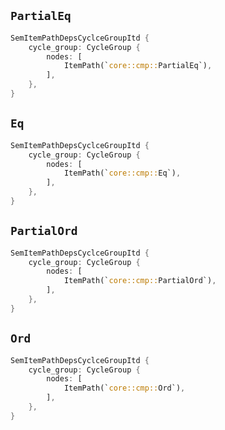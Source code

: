 ## `PartialEq`

```rust
SemItemPathDepsCyclceGroupItd {
    cycle_group: CycleGroup {
        nodes: [
            ItemPath(`core::cmp::PartialEq`),
        ],
    },
}
```

## `Eq`

```rust
SemItemPathDepsCyclceGroupItd {
    cycle_group: CycleGroup {
        nodes: [
            ItemPath(`core::cmp::Eq`),
        ],
    },
}
```

## `PartialOrd`

```rust
SemItemPathDepsCyclceGroupItd {
    cycle_group: CycleGroup {
        nodes: [
            ItemPath(`core::cmp::PartialOrd`),
        ],
    },
}
```

## `Ord`

```rust
SemItemPathDepsCyclceGroupItd {
    cycle_group: CycleGroup {
        nodes: [
            ItemPath(`core::cmp::Ord`),
        ],
    },
}
```
